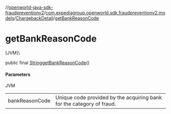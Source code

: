 //[openworld-java-sdk-fraudpreventionv2](../../../index.md)/[com.expediagroup.openworld.sdk.fraudpreventionv2.models](../index.md)/[ChargebackDetail](index.md)/[getBankReasonCode](get-bank-reason-code.md)

# getBankReasonCode

[JVM]\

public final [String](https://docs.oracle.com/javase/8/docs/api/java/lang/String.html)[getBankReasonCode](get-bank-reason-code.md)()

#### Parameters

JVM

| | |
|---|---|
| bankReasonCode | Unique code provided by the acquiring bank for the category of fraud. |
